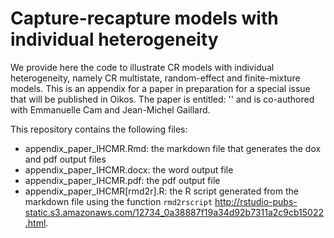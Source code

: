 Capture-recapture models with individual heterogeneity
==================================================

We provide here the code to illustrate CR models with individual heterogeneity, namely CR multistate, random-effect and 
finite-mixture models. This is an appendix for a paper in preparation for a special issue that will be published in Oikos.
The paper is entitled: '' and is co-authored with Emmanuelle Cam and Jean-Michel Gaillard.

This repository contains the following files:

* appendix_paper_IHCMR.Rmd: the markdown file that generates the dox and pdf output files
* appendix_paper_IHCMR.docx: the word output file
* appendix_paper_IHCMR.pdf: the pdf output file
* appendix_paper_IHCMR[rmd2r].R: the R script generated from the markdown file using the function `rmd2rscript` <http://rstudio-pubs-static.s3.amazonaws.com/12734_0a38887f19a34d92b7311a2c9cb15022.html>.



